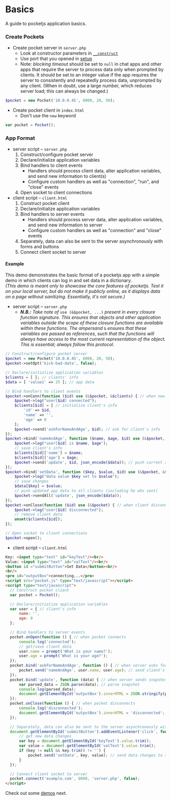 # Basics
A guide to pocketjs application basics.  

### Create Pockets
  - Create pocket server in `server.php`
     - Look at constructor parameters in [`__construct`](#dl-php-construct)
     - Use port that you opened in [setup](#tut-setup)
     - Note: *blocking timeout* should be set to `null` in chat apps and other apps that require the server to process data only when prompted by clients. It should be set to an integer value if the app requires the server to consistently and repeatedly process data, unprompted by any client. (When in doubt, use a large number, which reduces server load; this can always be changed.)

  ```php
  $pocket = new Pocket('10.0.0.45', 8000, 20, 50);
  ```
  - Create pocket client in `index.html`
     - Don't use the  `new` keyword

  ```javascript
  var pocket = Pocket();
  ```

### App Format
  - server script – `server.php`
     1. Construct/configure pocket server
     2. Declare/initialize application variables
     3. Bind handlers to client events
        - Handlers should process client data, alter application variables, and send new information to client(s)
        - Configure custom handlers as well as "connection", "run", and "close" events
     4. Open socket to client connections  
  - client script – `client.html`
     1. Construct pocket client
     2. Declare/initialize application variables
     3. Bind handlers to server events
        - Handlers should process server data, alter application variables, and send new information to server
        - Configure custom handlers as well as "connection" and "close" events
     4. Separately, data can also be sent to the server asynchronously with forms and buttons
     5. Connect client socket to server

#### Example
This demo demonstrates the basic format of a pocketjs app with a simple demo in which clients can log in and set data in a dictionary.  
*(This demo is meant only to showcase the core features of pocketjs. Test it on your local server, but do not make it publicly online, as it displays data on a page without sanitizing. Essentially, it's not secure.)*
  - server script – `server.php`
    - ***N.B.:*** *Take note of* `use (&$pocket, ...)` *present in every closure function signature. This ensures that objects and other application variables outside the scope of these closure functions are available within these functions. The ampersand* `&` *ensures that these variables are passed as references, such that the functions will always have access to the most current representation of the object. This is essential; always follow this protocol.*


```php
// Construct/configure pocket server
$pocket = new Pocket('10.0.0.45', 8000, 20, 50);
$pocket->setOpt('kick-bad-data', false);

// Declare/initialize application variables
$clients = [ ]; // clients' info
$data = [ 'value1' => 25 ]; // app data

// Bind handlers to client events
$pocket->onConn(function ($id) use (&$pocket, &$clients) { // when new client connects
    $pocket->log("user[$id] connected");
    $clients[$id] = [ // initialize client's info
        'id' => $id,
        'name' => '',
        'age' => 0
    ];
    $pocket->send('askForNameAndAge', $id); // ask for client's info
});
$pocket->bind('nameAndAge', function ($name, $age, $id) use (&$pocket, &$clients, &$data) { // when new client sends info
    $pocket->log("user[$id] is $name, $age");
    // save client's info
    $clients[$id]['name'] = $name;
    $clients[$id]['age'] = $age;
    $pocket->send('update', $id, json_encode($data)); // push current app data to new client
});
$pocket->bind('setData', function ($key, $value, $id) use (&$pocket, &$data) { // when client sends data changes
    $pocket->log("data value $key set to $value");
    // save changes
    $data[$key] = $value;
    // push updated app data to all clients (including he who sent)
    $pocket->sendAll('update', json_encode($data));
});
$pocket->onClose(function ($id) use (&$pocket) { // when client disconnects
    $pocket->log("user[$id] disconnected");
    // remove client data
    unset($clients[$id]);
});

// Open socket to client connections
$pocket->open();
```
  - client script – `client.html`  

```html
Key: <input type="text" id="keyText"/><br/>
Value: <input type="text" id="valText"/><br/>
<button id ="submitButton">Set Data</button><br/>
<br/>
<pre id="outputBox">connecting...</pre>
<script src="pocket.js" type="text/javascript"></script>
<script type="text/javascript">
  // Construct pocket client
  var pocket = Pocket();

  // Declare/initialize application variables
  var user = { // client's info
      name: '',
      age: 0
  };

  // Bind handlers to server events
  pocket.onOpen(function () { // when pocket connects
      console.log('connected');
      // get/save client data
      user.name = prompt('What is your name?');
      user.age = prompt('What is your age?');
  });
  pocket.bind('askForNameAndAge', function () { // when server asks for client's info
      pocket.send('nameAndAge', user.name, user.age); // send client's info to server
  });
  pocket.bind('update', function (data) { // when server sends snapshot of app data
      var parsed_data = JSON.parse(data); // parse snapshot
      console.log(parsed_data);
      document.getElementById('outputBox').innerHTML = JSON.stringify(parsed_data, null, 2); // display snapshot on page
  });
  pocket.onClose(function () { // when pocket disconnects
      console.log('disconnected');
      document.getElementById('outputBox').innerHTML = 'disconnected'; // notify user
  });

  // Separately, data can also be sent to the server asynchronously with forms and buttons
  document.getElementById('submitButton').addEventListener('click', function () { // when button clicked
      // get new data changes
      var key = document.getElementById('keyText').value.trim();
      var value = document.getElementById('valText').value.trim();
      if (key != null && key.trim() != '') {
          pocket.send('setData', key, value); // send data changes to server
      }
  });

  // Connect client socket to server
  pocket.connect('example.com', 8000, 'server.php', false);
</script>
```

Check out some [demos](#dl-tut-demos) next.
